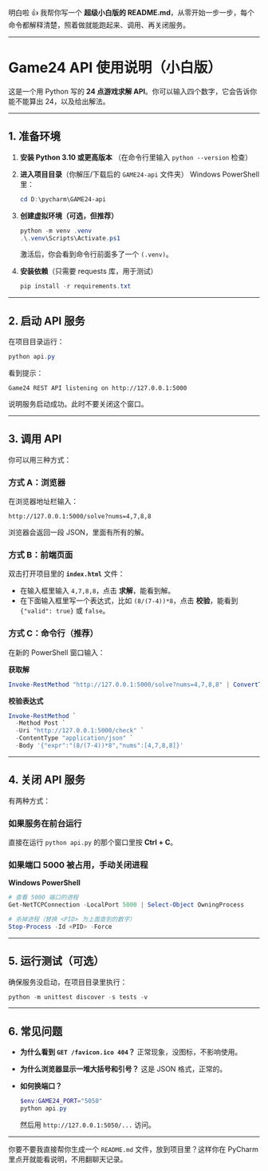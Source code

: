 明白啦 👍 我帮你写一个 **超级小白版的 README.md**，从零开始一步一步，每个命令都解释清楚，照着做就能跑起来、调用、再关闭服务。

---

# Game24 API 使用说明（小白版）

这是一个用 Python 写的 **24 点游戏求解 API**。你可以输入四个数字，它会告诉你能不能算出 24，以及给出解法。

---

## 1. 准备环境

1. **安装 Python 3.10 或更高版本**
   （在命令行里输入 `python --version` 检查）

2. **进入项目目录**（你解压/下载后的 `GAME24-api` 文件夹）
   Windows PowerShell 里：

   ```powershell
   cd D:\pycharm\GAME24-api
   ```

3. **创建虚拟环境（可选，但推荐）**

   ```powershell
   python -m venv .venv
   .\.venv\Scripts\Activate.ps1
   ```

   激活后，你会看到命令行前面多了一个 `(.venv)`。

4. **安装依赖**（只需要 requests 库，用于测试）

   ```powershell
   pip install -r requirements.txt
   ```

---

## 2. 启动 API 服务

在项目目录运行：

```powershell
python api.py
```

看到提示：

```
Game24 REST API listening on http://127.0.0.1:5000
```

说明服务启动成功。此时不要关闭这个窗口。

---

## 3. 调用 API

你可以用三种方式：

### 方式 A：浏览器

在浏览器地址栏输入：

```
http://127.0.0.1:5000/solve?nums=4,7,8,8
```

浏览器会返回一段 JSON，里面有所有的解。

### 方式 B：前端页面

双击打开项目里的 **`index.html`** 文件：

* 在输入框里输入 `4,7,8,8`，点击 **求解**，能看到解。
* 在下面输入框里写一个表达式，比如 `(8/(7-4))*8`，点击 **校验**，能看到 `{"valid": true}` 或 `false`。

### 方式 C：命令行（推荐）

在新的 PowerShell 窗口输入：

**获取解**

```powershell
Invoke-RestMethod "http://127.0.0.1:5000/solve?nums=4,7,8,8" | ConvertTo-Json -Depth 5
```

**校验表达式**

```powershell
Invoke-RestMethod `
  -Method Post `
  -Uri "http://127.0.0.1:5000/check" `
  -ContentType "application/json" `
  -Body '{"expr":"(8/(7-4))*8","nums":[4,7,8,8]}'
```

---

## 4. 关闭 API 服务

有两种方式：

### 如果服务在前台运行

直接在运行 `python api.py` 的那个窗口里按 **Ctrl + C**。

### 如果端口 5000 被占用，手动关闭进程

**Windows PowerShell**

```powershell
# 查看 5000 端口的进程
Get-NetTCPConnection -LocalPort 5000 | Select-Object OwningProcess

# 杀掉进程（替换 <PID> 为上面查到的数字）
Stop-Process -Id <PID> -Force
```

---

## 5. 运行测试（可选）

确保服务没启动，在项目目录里执行：

```powershell
python -m unittest discover -s tests -v
```

---

## 6. 常见问题

* **为什么看到 `GET /favicon.ico 404`？**
  正常现象，没图标，不影响使用。

* **为什么浏览器显示一堆大括号和引号？**
  这是 JSON 格式，正常的。

* **如何换端口？**

  ```powershell
  $env:GAME24_PORT="5050"
  python api.py
  ```

  然后用 `http://127.0.0.1:5050/...` 访问。

---

你要不要我直接帮你生成一个 `README.md` 文件，放到项目里？这样你在 PyCharm 里点开就能看说明，不用翻聊天记录。
